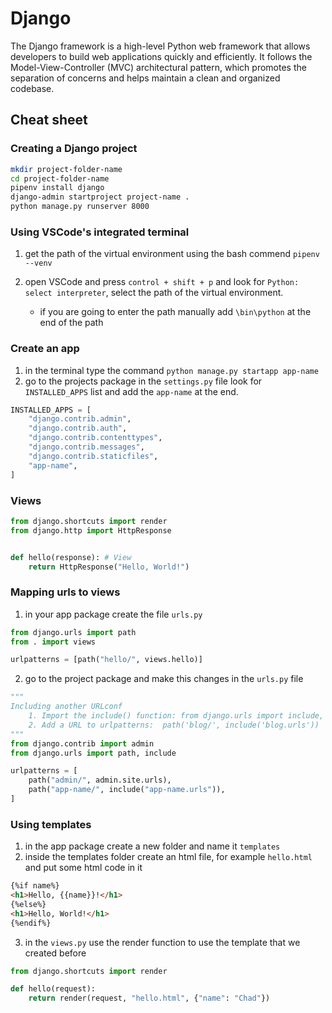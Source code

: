 # Django

The Django framework is a high-level Python web framework that allows developers to build web applications quickly and efficiently. It follows the Model-View-Controller (MVC) architectural pattern, which promotes the separation of concerns and helps maintain a clean and organized codebase.

## Cheat sheet

### Creating a Django project

```bash
mkdir project-folder-name
cd project-folder-name
pipenv install django
django-admin startproject project-name .
python manage.py runserver 8000
```

### Using VSCode's integrated terminal

1. get the path of the virtual environment using the bash commend `pipenv --venv`

2. open VSCode and press `control + shift + p` and look for `Python: select interpreter`, select the path of the virtual environment.

   - if you are going to enter the path manually add `\bin\python` at the end of the path

### Create an app

1. in the terminal type the command `python manage.py startapp app-name`
2. go to the projects package in the `settings.py` file look for `INSTALLED_APPS` list and add the `app-name` at the end.

```python
INSTALLED_APPS = [
    "django.contrib.admin",
    "django.contrib.auth",
    "django.contrib.contenttypes",
    "django.contrib.messages",
    "django.contrib.staticfiles",
    "app-name",
]
```

### Views

```python
from django.shortcuts import render
from django.http import HttpResponse


def hello(response): # View
    return HttpResponse("Hello, World!")

```

### Mapping urls to views

1. in your app package create the file `urls.py`

```python
from django.urls import path
from . import views

urlpatterns = [path("hello/", views.hello)]

```

2. go to the project package and make this changes in the `urls.py` file

```python
"""
Including another URLconf
    1. Import the include() function: from django.urls import include, path
    2. Add a URL to urlpatterns:  path('blog/', include('blog.urls'))
"""
from django.contrib import admin
from django.urls import path, include

urlpatterns = [
    path("admin/", admin.site.urls),
    path("app-name/", include("app-name.urls")),
]
```

### Using templates

1. in the app package create a new folder and name it `templates`
2. inside the templates folder create an html file, for example `hello.html` and put some html code in it

```HTML
{%if name%}
<h1>Hello, {{name}}!</h1>
{%else%}
<h1>Hello, World!</h1>
{%endif%}
```

3. in the `views.py` use the render function to use the template that we created before

```python
from django.shortcuts import render

def hello(request):
    return render(request, "hello.html", {"name": "Chad"})
```
